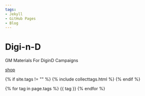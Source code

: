 ```yaml
---
tags:
- Jekyll
- GitHub Pages
- Blog
---
```

# Digi-n-D
GM Materials For DiginD Campaigns


[shop](locations/aubreys-peculiarities-shoppe.md)

{% if site.tags != "" %}
  {% include collecttags.html %}
{% endif %}

{% for tag in page.tags %}
    {{ tag }}
{% endfor %}